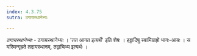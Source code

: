 ```yaml
---
index: 4.3.75
sutra: ठगायस्थानेभ्यः

---
```

_ठगायस्थानेभ्यः_ - ठगायस्थानेभ्यः । 'तत आगत इत्यर्थे' इति शेषः । हट्टादिषु स्वामिग्राह्रो भागः-आयः । स यस्मिन्गृह्रते तदायस्थानम्, तद्वाचिभ्य इत्यर्थः । 